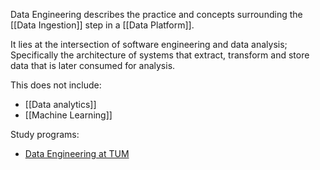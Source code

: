 Data Engineering describes the practice and concepts surrounding the [[Data Ingestion]] step in a [[Data Platform]].

It lies at the intersection of software engineering and data analysis; Specifically the architecture of systems that extract, transform and store data that is later consumed for analysis.

This does not include:

- [[Data analytics]]
- [[Machine Learning]]

Study programs:

- [Data Engineering at TUM](https://www.in.tum.de/fileadmin/w00bws/in/1.Fuer_Studieninteressierte/7.Studiengangsdokumentationen/29.Master_Data_Engineering/MSc_Data_Engineering_and_Analytics_StdgDok.pdf)

